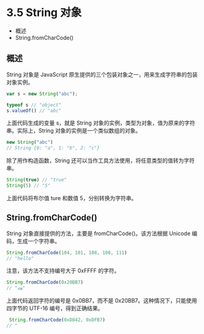 # 3.5 String 对象

*   概述
*   String.fromCharCode()

## 概述

String 对象是 JavaScript 原生提供的三个包装对象之一，用来生成字符串的包装对象实例。

```js
var s = new String("abc");

typeof s // "object"
s.valueOf() // "abc"
```

上面代码生成的变量 s，就是 String 对象的实例，类型为对象，值为原来的字符串。实际上，String 对象的实例是一个类似数组的对象。

```js
new String("abc")
// String {0: "a", 1: "b", 2: "c"}
```

除了用作构造函数，String 还可以当作工具方法使用，将任意类型的值转为字符串。

```js
String(true) // "true"
String(5) // "5"
```

上面代码将布尔值 ture 和数值 5，分别转换为字符串。

## String.fromCharCode()

String 对象直接提供的方法，主要是 fromCharCode()。该方法根据 Unicode 编码，生成一个字符串。

```js
String.fromCharCode(104, 101, 108, 108, 111)
// "hello"
```

注意，该方法不支持编号大于 0xFFFF 的字符。

```js
String.fromCharCode(0x20BB7)
// "ஷ"
```

上面代码返回字符的编号是 0x0BB7，而不是 0x20BB7。这种情况下，只能使用四字节的 UTF-16 编号，得到正确结果。

```js
 String.fromCharCode(0xD842, 0xDFB7)
// "
```
